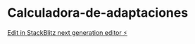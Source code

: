 # Calculadora-de-adaptaciones

[Edit in StackBlitz next generation editor ⚡️](https://stackblitz.com/~/github.com/AlexNewno/Calculadora-de-adaptaciones)